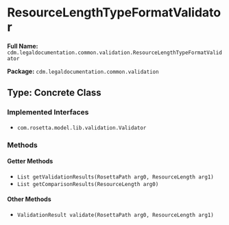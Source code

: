# ResourceLengthTypeFormatValidator

**Full Name:** `cdm.legaldocumentation.common.validation.ResourceLengthTypeFormatValidator`

**Package:** `cdm.legaldocumentation.common.validation`

## Type: Concrete Class

### Implemented Interfaces

- `com.rosetta.model.lib.validation.Validator`

### Methods

#### Getter Methods

- `List getValidationResults(RosettaPath arg0, ResourceLength arg1)`
- `List getComparisonResults(ResourceLength arg0)`

#### Other Methods

- `ValidationResult validate(RosettaPath arg0, ResourceLength arg1)`

